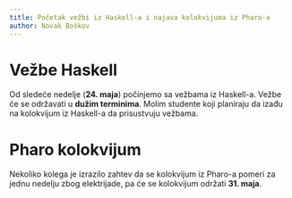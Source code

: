 ```yaml
---
title: Početak vežbi iz Haskell-a i najava kolokvijuma iz Pharo-a
author: Novak Boškov
---
```


# Vežbe Haskell

Od sledeće nedelje (**24. maja**) počinjemo sa vežbama iz
Haskell-a. Vežbe će se održavati u **dužim terminima**. Molim studente
koji planiraju da izađu na kolokvijum iz Haskell-a da prisustvuju
vežbama.

# Pharo kolokvijum

Nekoliko kolega je izrazilo zahtev da se kolokvijum iz Pharo-a pomeri
za jednu nedelju zbog elektrijade, pa će se kolokvijum održati
**31. maja**.
